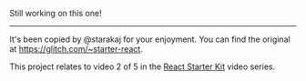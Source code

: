 Still working on this one!

---

It's been copied by @starakaj for your enjoyment. You can find the original at https://glitch.com/~starter-react.

This project relates to video 2 of 5 in the [React Starter Kit](https://glitch.com/react-starter-kit) video series.
